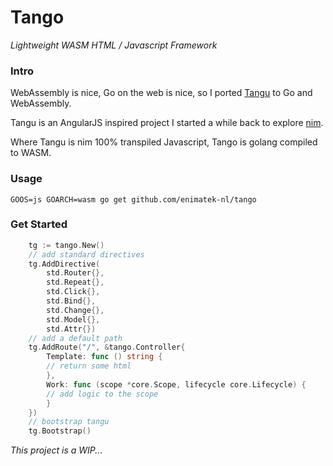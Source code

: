 # Tango
_Lightweight WASM HTML / Javascript Framework_

### Intro

WebAssembly is nice, Go on the web is nice, so I ported [Tangu](https://github.com/enimatek-nl/tangu/) to Go and
WebAssembly.

Tangu is an AngularJS inspired project I started a while back to explore [nim](https://nim-lang.org).

Where Tangu is nim 100% transpiled Javascript, Tango is golang compiled to WASM.

### Usage

`GOOS=js GOARCH=wasm go get github.com/enimatek-nl/tango`

### Get Started

```go
    tg := tango.New()
    // add standard directives
    tg.AddDirective(
        std.Router{},
        std.Repeat{},
        std.Click{},
        std.Bind{},
        std.Change{},
        std.Model{},
        std.Attr{})
    // add a default path
    tg.AddRoute("/", &tango.Controller{
        Template: func () string {
        // return some html 
        },
        Work: func (scope *core.Scope, lifecycle core.Lifecycle) {
        // add logic to the scope
        }
    })
    // bootstrap tangu
    tg.Bootstrap()
```

_This project is a WIP..._